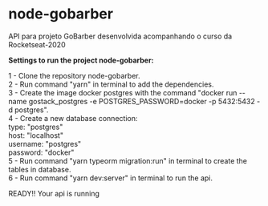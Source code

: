 # node-gobarber
API para projeto GoBarber desenvolvida acompanhando o curso da Rocketseat-2020


**Settings to run the project node-gobarber:**

1 - Clone the repository node-gobarber.  
2 - Run command "yarn" in terminal to add the dependencies.  
3 - Create the image docker postgres with the command "docker run --name gostack_postgres -e POSTGRES_PASSWORD=docker -p 5432:5432 -d postgres".  
4 - Create a new database connection:  
  type: "postgres"  
  host: "localhost"  
  username: "postgres"  
  password: "docker"  
5 - Run command "yarn typeorm migration:run" in terminal to create the tables in database.  
6 - Run command "yarn dev:server" in terminal to run the api.  
  
READY!! Your api is running
